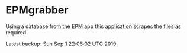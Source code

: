 # EPMgrabber
Using a database from the EPM app this application scrapes the files as required


Latest backup: Sun Sep 1 22:06:02 UTC 2019

